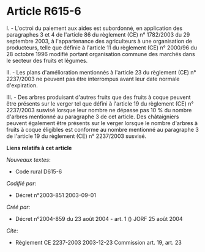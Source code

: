 # Article R615-6

I. - L'octroi du paiement aux aides est subordonné, en application des paragraphes 3 et 4 de l'article 86 du règlement (CE)
n° 1782/2003 du 29 septembre 2003, à l'appartenance des agriculteurs à une organisation de producteurs, telle que définie à
l'article 11 du règlement (CE) n° 2000/96 du 28 octobre 1996 modifié portant organisation commune des marchés dans le secteur
des fruits et légumes.

II. - Les plans d'amélioration mentionnés à l'article 23 du règlement (CE) n° 2237/2003 ne peuvent pas être interrompus avant
leur date normale d'expiration.

III. - Des arbres produisant d'autres fruits que des fruits à coque peuvent être présents sur le verger tel que défini à
l'article 19 du règlement (CE) n° 2237/2003 susvisé lorsque leur nombre ne dépasse pas 10 % du nombre d'arbres mentionné au
paragraphe 3 de cet article. Des châtaigniers peuvent également être présents sur le verger lorsque le nombre d'arbres à
fruits à coque éligibles est conforme au nombre mentionné au paragraphe 3 de l'article 19 du règlement (CE) n° 2237/2003
susvisé.

**Liens relatifs à cet article**

_Nouveaux textes_:

  - Code rural D615-6

_Codifié par_:

  - Décret n°2003-851 2003-09-01

_Créé par_:

  - Décret n°2004-859 du 23 août 2004 - art. 1 () JORF 25 août 2004

_Cite_:

  - Règlement CE 2237-2003 2003-12-23 Commission art. 19, art. 23
